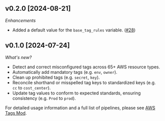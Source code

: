 ## v0.2.0 [2024-08-21]

_Enhancements_

- Added a default value for the `base_tag_rules` variable. ([#28](https://github.com/turbot/flowpipe-mod-aws-tags/pull/28))

## v0.1.0 [2024-07-24]

_What's new?_

- Detect and correct misconfigured tags across 65+ AWS resource types.
- Automatically add mandatory tags (e.g. `env`, `owner`).
- Clean up prohibited tags (e.g. `secret`, `key`).
- Reconcile shorthand or misspelled tag keys to standardized keys (e.g. `cc` to `cost_center`).
- Update tag values to conform to expected standards, ensuring consistency (e.g. `Prod` to `prod`).

For detailed usage information and a full list of pipelines, please see [AWS Tags Mod](https://hub.flowpipe.io/mods/turbot/aws_tags).
